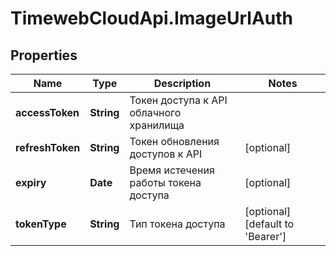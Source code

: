 # TimewebCloudApi.ImageUrlAuth

## Properties

Name | Type | Description | Notes
------------ | ------------- | ------------- | -------------
**accessToken** | **String** | Токен доступа к API облачного хранилища | 
**refreshToken** | **String** | Токен обновления доступов к API | [optional] 
**expiry** | **Date** | Время истечения работы токена доступа | [optional] 
**tokenType** | **String** | Тип токена доступа | [optional] [default to &#39;Bearer&#39;]


